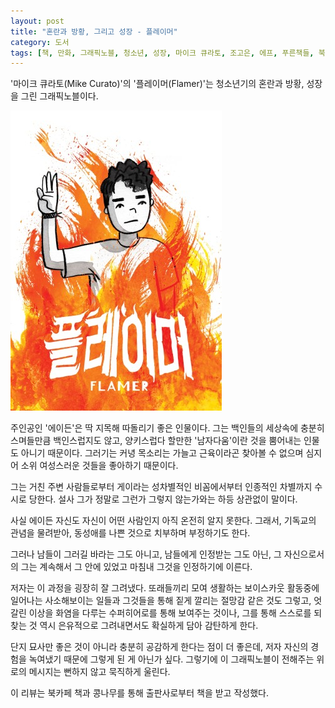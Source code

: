 ```yaml
---
layout: post
title: "혼란과 방황, 그리고 성장 - 플레이머"
category: 도서
tags: [책, 만화, 그래픽노블, 청소년, 성장, 마이크 큐라토, 조고은, 에프, 푸른책들, 북카페 책과 콩나무, 서평]
---
```


'마이크 큐라토(Mike Curato)'의
'플레이머(Flamer)'는
청소년기의 혼란과 방황, 성장을 그린 그래픽노블이다.

![표지](/images/book/flamer-comic-book-h480.jpg)

주인공인 '에이든'은 딱 지목해 따돌리기 좋은 인물이다.
그는 백인들의 세상속에 충분히 스며들만큼 백인스럽지도 않고,
양키스럽다 할만한 '남자다움'이란 것을 뿜어내는 인물도 아니기 때문이다.
그러기는 커녕 목소리는 가늘고 근육이라곤 찾아볼 수 없으며
심지어 소위 여성스러운 것들을 좋아하기 때문이다.

그는 거친 주변 사람들로부터
게이라는 성차별적인 비꼼에서부터
인종적인 차별까지 수시로 당한다.
설사 그가 정말로 그런가 그렇지 않는가와는 하등 상관없이 말이다.

사실 에이든 자신도 자신이 어떤 사람인지 아직 온전히 알지 못한다.
그래서, 기독교의 관념을 물려받아, 동성애를 나쁜 것으로 치부하며 부정하기도 한다.

그러나 남들이 그러길 바라는 그도 아니고,
남들에게 인정받는 그도 아닌,
그 자신으로서의 그는 계속해서 그 안에 있었고
마침내 그것을 인정하기에 이른다.

저자는 이 과정을 굉장히 잘 그려냈다.
또래들끼리 모여 생활하는 보이스카웃 활동중에 일어나는 사소해보이는 일들과
그것들을 통해 짙게 깔리는 절망감 같은 것도 그렇고,
엇갈린 이상을 화염을 다루는 수퍼히어로를 통해 보여주는 것이나,
그를 통해 스스로를 되찾는 것 역시 은유적으로 그려내면서도 확실하게 담아 감탄하게 한다.

단지 묘사만 좋은 것이 아니라 충분히 공감하게 한다는 점이 더 좋은데,
저자 자신의 경험을 녹여냈기 때문에 그렇게 된 게 아닌가 싶다.
그렇기에 이 그래픽노블이 전해주는 위로의 메시지는 뻔하지 않고 묵직하게 울린다.



<div class="im im-info">
이 리뷰는 북카페 책과 콩나무를 통해 출판사로부터 책을 받고 작성했다.
</div>
